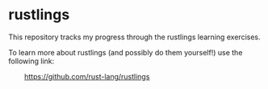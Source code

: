 # rustlings

This repository tracks my progress through the rustlings learning exercises.

To learn more about rustlings (and possibly do them yourself!) use the following link:

&nbsp;&nbsp;&nbsp;&nbsp;&nbsp;&nbsp;&nbsp;&nbsp;<https://github.com/rust-lang/rustlings>
